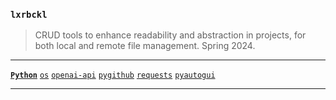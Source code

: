 ### `lxrbckl`
> CRUD tools to enhance readability and abstraction in projects, for both local and remote file management. Spring 2024.

---

[**`Python`**]()
[`os`]()
[`openai-api`]()
[`pygithub`]()
[`requests`]()
[`pyautogui`]()

---